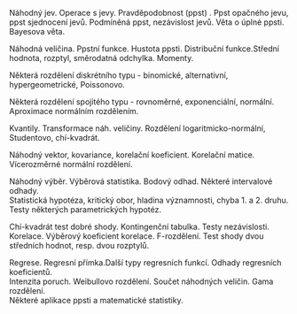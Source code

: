 Náhodný jev. Operace s jevy. Pravděpodobnost (ppst) . Ppst opačného jevu, ppst sjednocení jevů. Podmíněná ppst, nezávislost jevů. Věta o úplné ppsti. Bayesova věta.  

Náhodná veličina. Ppstní funkce. Hustota ppsti. Distribuční funkce.Střední hodnota, rozptyl, směrodatná odchylka. Momenty.  

Některá rozdělení diskrétního typu - binomické, alternativní, hypergeometrické, Poissonovo.  

Některá rozdělení spojitého typu - rovnoměrné, exponenciální, normální. Aproximace normálním rozdělením.  

Kvantily. Transformace náh. veličiny. Rozdělení logaritmicko-normální, Studentovo, chí-kvadrát.  

Náhodný vektor, kovariance, korelační koeficient. Korelační matice. Vícerozměrné normální rozdělení.  

Náhodný výběr. Výběrová statistika. Bodový odhad. Některé intervalové odhady.  
Statistická hypotéza, kritický obor, hladina významnosti, chyba 1. a 2. druhu. Testy některých parametrických hypotéz.  

Chí-kvadrát test dobré shody. Kontingenční tabulka. Testy nezávislosti.  
Korelace. Výběrový koeficient korelace. F-rozdělení. Test shody dvou středních hodnot, resp. dvou rozptylů.  

Regrese. Regresní přímka.Další typy regresních funkcí. Odhady regresních koeficientů.  
Intenzita poruch. Weibullovo rozdělení. Součet náhodných veličin. Gama rozdělení.  
Některé aplikace ppsti a matematické statistiky.